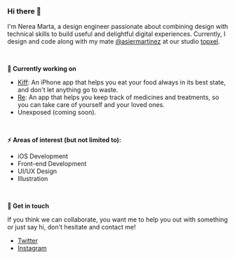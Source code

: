 ### Hi there 👋

I'm Nerea Marta, a design engineer passionate about combining design with technical skills to build useful and delightful digital experiences. Currently, I design and code along with my mate [@asiermartinez](https://github.com/asiermartinez) at our studio [topxel](https://topxel.com). 

<!---
- 🔭 I’m currently working on ...
- 🌱 I’m currently learning ...
- 👯 I’m looking to collaborate on ...
- 🤔 I’m looking for help with ...
- 💬 Ask me about ...
- 📫 How to reach me: ...
- 😄 Pronouns: ...
- ⚡ Fun fact: ...
-->
&nbsp;

**🔭 Currently working on**

- [Kiff](https://kiff.app): An iPhone app that helps you eat your food always in its best state, and don't let anything go to waste.
- [Re](https://getre.app): An app that helps you keep track of medicines and treatments, so you can take care of yourself and your loved ones.
- Unexposed (coming soon).

&nbsp;

**⚡ Areas of interest (but not limited to):**

- iOS Development
- Front-end Development
- UI/UX Design
- Illustration

&nbsp;

**💬 Get in touch**

If you think we can collaborate, you want me to help you out with something or just say hi, don't hesitate and contact me!

- [Twitter](https://twitter.com/nereski)
- [Instagram](https://www.instagram.com/nereski/)
